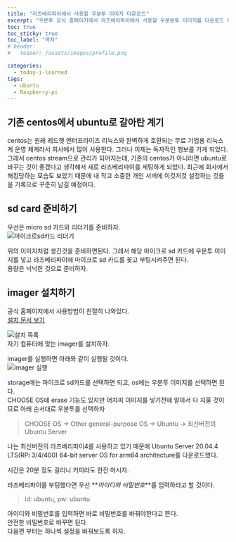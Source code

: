 ```yaml
---
title: "라즈베리파이에서 사용할 우분투 이미지 다운로드"
excerpt: "우분투 공식 홈페이지에서 라즈베리파이에서 사용할 우분분투 이미지를 다운로드 해보자"
toc: true
toc_sticky: true
toc_label: "목차"
# header:
#   teaser: /assets/images/profile.png

categories:
  - today-i-learned
tags:
  - ubuntu
  - Raspberry-pi
---
```


## 기존 centos에서 ubuntu로 갈아탄 계기

centos는 원래 레드햇 엔터프라이즈 리눅스와 완벽하게 호환되는 무료 기업용 리눅스계 운영 체계라서 회사에서 많이 사용한다. 그러나 이제는 독자적인 행보를 가게 되었다. 그래서 centos stream으로 관리가 되어지는데, 기존의 centos가 아니라면 ubuntu로 바꾸는 것이 좋겠다고 생각해서 새로 라즈베리파이를 세팅하게 되었다. 최근에 회사에서 해킹당하는 모습도 보았기 때문에 내 작고 소중한 개인 서버에 이것저것 설정하는 것들을 기록으로 꾸준히 남길 예정이다.

## sd card 준비하기

우선은 micro sd 카드와 리더기를 준비하자.  
 ![마이크로sd카드 리더기](https://user-images.githubusercontent.com/29043491/158022065-ad3ef1da-31a9-47f5-a287-aefc17e8463d.png)

위의 이미지처럼 생긴것을 준비하면된다. 그래서 해당 마이크로 sd 카드에 우분투 이미지를 넣고 라즈베리파이에 마이크로 sd 카드를 꽂고 부팅시켜주면 된다.  
 용량은 넉넉한 것으로 준비하자.

## imager 설치하기

공식 홈페이지에서 사용방법이 친절히 나와있다.  
[설치 문서 보기](https://ubuntu.com/tutorials/how-to-install-ubuntu-on-your-raspberry-pi#2-prepare-the-sd-card)

![설치 목록](https://user-images.githubusercontent.com/29043491/158022261-19ca0ae9-182b-41db-89c3-ddcf85c7c361.png)  
자기 컴퓨터에 맞는 imager를 설치하자.

imager를 실행하면 아래와 같이 실행될 것이다.  
![imager 실행](https://ubuntucommunity.s3.dualstack.us-east-2.amazonaws.com/original/2X/1/1443a1624b2c3e4f48bc2ec18dbadbdfb052f636.png)

storage에는 마이크로 sd카드를 선택하면 되고, os에는 우분투 이미지를 선택하면 된다.  
CHOOSE OS에 erase 기능도 있지만 어차피 이미지를 넣기전에 알아서 다 지울 것이므로 아래 순서대로 우분투를 선택하자

> CHOOSE OS -> Other general-purpose OS -> Ubuntu -> 최신버전의 Ubuntu Server

나는 최신버전의 라즈베리파이4를 사용하고 있기 때문에 Ubuntu Server 20.04.4 LTS(RPi 3/4/400) 64-bit server OS for arm64 architecture를 다운로드했다.

시간은 20분 정도 걸리니 커피라도 한잔 마시자.

라즈베리파이를 부팅했다면 우선 **_아이디와 비밀번호_**를 입력하라고 할 것이다.

> id: ubuntu, pw: ubuntu

아이디와 비밀번호를 입력하면 바로 비밀번호를 바꿔야한다고 뜬다.  
안전한 비밀번호로 바꾸면 된다.  
다음편 부터는 하나씩 설정을 바꿔보도록 하자.
